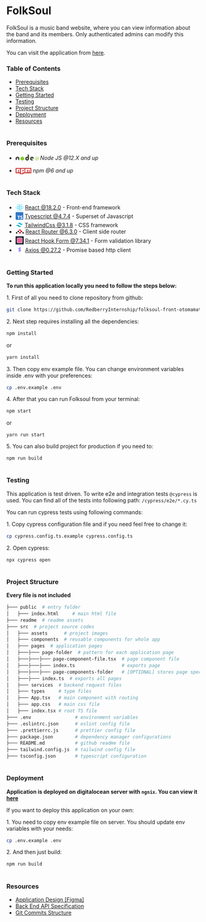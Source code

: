 # FolkSoul

FolkSoul is a music band website, where you can view information about the band and its members. Only authenticated admins can modify this information.

You can visit the application from [here](https://folksoul.otar.redberryinternship.ge/).

### Table of Contents

- [Prerequisites](#prerequisites)
- [Tech Stack](#tech-stack)
- [Getting Started](#getting-started)
- [Testing](#testing)
- [Project Structure](#project-structure)
- [Deployment](#deployment)
- [Resources](#resources)

#

### Prerequisites

- <img src="./readme/assets/node.svg" height="17" style="position: relative; top: 2px"/> _Node JS @12.X and up_

* <img src="./readme/assets/npm.png" height="16" style="position: relative; top: 4px"> _npm @6 and up_

#

### Tech Stack

- <img src="readme/assets/react.png" height="18" style="position: relative; top: 4px" /> [React @18.2.0](https://reactjs.org) - Front-end framework
- <img src="readme/assets/typescript.png" height="20" style="position: relative; top: 4px" /> [Typescript @4.7.4](https://www.typescriptlang.org/) - Superset of Javascript
- <img src="readme/assets/tailwind.png"  height="20" style="position: relative; top: 4px" /> [TailwindCss @3.1.8](https://tailwindcss.com/) - CSS framework
- <img src="readme/assets/router.webp" height="11" /> [React Router @6.3.0](https://reactrouter.com/) - Client side router
- <img src="readme/assets/react-form.png" height="21" style="position: relative; top: 4px" /> [React Hook Form @7.34.1](https://react-hook-form.com/) - Form validation library
- <img src="readme/assets/axios.png" height="21" style="position: relative; top: 4px" /> [Axios @0.27.2](https://axios-http.com/) - Promise based http client

#

### Getting Started

**To run this application locally you need to follow the steps below:**

1\. First of all you need to clone repository from github:

```sh
git clone https://github.com/RedberryInternship/folksoul-front-otomamatsashvili.git
```

2\. Next step requires installing all the dependencies:

```sh
npm install
```

or

```sh
yarn install
```

3\. Then copy env example file. You can change environment variables inside .env with your preferences:

```sh
cp .env.example .env
```

4\. After that you can run Folksoul from your terminal:

```sh
npm start
```

or

```
yarn run start
```

5\. You can also build project for production if you need to:

```sh
npm run build
```

#

### Testing

This application is test driven. To write e2e and integration tests `@cypress` is used. You can find all of the tests into following path: `/cypress/e2e/*.cy.ts`

You can run cypress tests using following commands:

1\. Copy cypress configuration file and if you need feel free to change it:

```sh
cp cypress.config.ts.example cypress.config.ts
```

2\. Open cypress:

```sh
npx cypress open
```

#

### Project Structure

**Every file is not included**

```bash
├─── public  # entry folder
│   ├─── index.html     # main html file
├─── readme  # readme assets
├─── src  # project source codes
│   ├─── assets      # project images
│   ├─── components  # reusable components for whole app
│   ├─── pages  # application pages
│   ├───├─── page-folder  # pattern for each application page
│   ├───├───├─── page-component-file.tsx  # page component file
│   ├───├───├─── index.ts                 # exports page
│   ├───├───├─── page-components-folder   # [OPTIONAL] stores page specific components
│   ├───├─── index.ts  # exports all pages
│   ├─── services  # backend request files
│   ├─── types     # type files
│   ├─── App.tsx   # main component with routing
│   ├─── app.css   # main css file
│   ├─── index.tsx # root TS file
├─── .env                # environment variables
├─── .eslintrc.json      # eslint config file
├─── .prettierrc.js      # prettier config file
├─── package.json        # dependency manager configurations
├─── README.md           # github readme file
├─── tailwind.config.js  # tailwind config file
├─── tsconfig.json       # typescript configuration
```

#

### Deployment

**Application is deployed on digitalocean server with `ngnix`. You can view it [here](https://folksoul.otar.redberryinternship.ge/)**

If you want to deploy this application on your own:

1\. You need to copy env example file on server. You should update env variables with your needs:

```sh
cp .env.example .env
```

2\. And then just build:

```sh
npm run build
```

#

### Resources

- [Application Design [Figma]](https://www.figma.com/file/ferG8kznuy5s0hMhMZa2Hi/FolkSoul---Bootcamp?node-id=93%3A1167)
- [Back End API Specification](https://folksoul-api.otar.redberryinternship.ge/api-docs/)
- [Git Commits Structure](https://redberry.gitbook.io/resources/git-is-semantikuri-komitebi)
